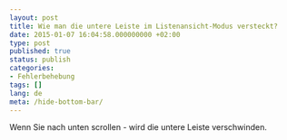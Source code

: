 ```yaml
---
layout: post
title: Wie man die untere Leiste im Listenansicht-Modus versteckt?
date: 2015-01-07 16:04:58.000000000 +02:00
type: post
published: true
status: publish
categories:
- Fehlerbehebung
tags: []
lang: de
meta: /hide-bottom-bar/
---
```


Wenn Sie nach unten scrollen - wird die untere Leiste verschwinden.
